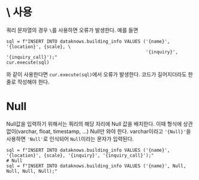 # \ 사용
쿼리 문자열의 경우 `\`를 사용하면 오류가 발생한다. 예를 들면
```
sql = f"INSERT INTO dataknows.building_info VALUES ('{name}', '{location}', {scale}, \
                                                    '{inquiry}', '{inquiry_call}');"
cur.execute(sql)
```
와 같이 사용한다면 `cur.execute(sql)`에서 오류가 발생한다.
코드가 길어지더라도 한 줄로 작성해야 한다.
# Null
Null값을 입력하기 위해서는 쿼리의 해당 자리에 Null 값을 배치한다. 이때 형식에 상관없이(varchar, float, timestamp, ...) Null만 와야 한다.
varchar이라고 `'{Null}'`을 사용하면 `'Null'`로 인식되어 `Null`이라는 문자가 입력된다.
```
sql = f"INSERT INTO dataknows.building_info VALUES ('{name}', '{location}', {scale}, '{inquiry}', '{inquiry_call}');"
# Null
sql = f"INSERT INTO dataknows.building_info VALUES ('{name}', Null, Null, Null, Null);"
```
